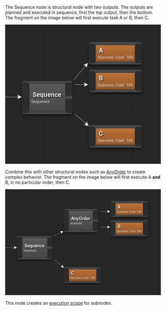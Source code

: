 The Sequence node is structural node with two outputs. 
The outputs are planned and executed in sequence, first the top output, then the bottom.
The fragment on the image below will first execute task A or B, then C.

![Subnetwork node example: A or B, then C](_media/sequence_a_or_b_then_c.png ':size=400')

Combine this with other structural nodes such as [AnyOrder](anyorder.md) to create complex behavior.
The fragment on the image below will first execute A **and** B, in no particular order, then C.

![Subnetwork node example: A and B, then C](_media/sequence_a_and_b_then_c.png ':size=400')

This node creates an [execution scope](decorator?id=execution-scope) for subnodes.